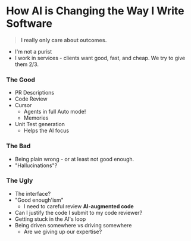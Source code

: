 # How AI is Changing the Way I Write Software

> **I really only care about outcomes.**
- I'm not a purist
- I work in services - clients want good, fast, and cheap. We try to give them 2/3.

### The Good

- PR Descriptions
- Code Review
- Cursor
  - Agents in full Auto mode!
  - Memories
- Unit Test generation
  - Helps the AI focus

### The Bad

- Being plain wrong - or at least not good enough.
- "Hallucinations"?

### The Ugly

- The interface?
- "Good enough'ism"
  - I need to careful review **AI-augmented code**
- Can I justify the code I submit to my code reviewer?
- Getting stuck in the AI's loop
- Being driven somewhere vs driving somewhere
  - Are we giving up our expertise?

